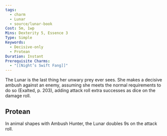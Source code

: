 ```yaml
---
tags:
  - charm
  - Lunar
  - source/lunar-book
Cost: 5m, 1wp
Mins: Dexterity 5, Essence 3
Type: Simple
Keywords:
  - Decisive-only
  - Protean
Duration: Instant
Prerequisite Charms:
  - "[[Night’s Swift Fang]]"
---
```

The Lunar is the last thing her unwary prey ever sees. She makes a decisive ambush against an enemy, assuming she meets the normal requirements to do so (Exalted, p. 203), adding attack roll extra successes as dice on the damage roll. 
## Protean 

In animal shapes with Ambush Hunter, the Lunar doubles 9s on the attack roll.